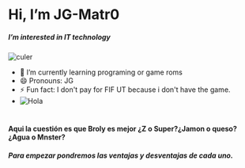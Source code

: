 # Hi, I’m JG-Matr0
##### I’m interested in IT technology
![culer](https://encrypted-tbn0.gstatic.com/images?q=tbn:ANd9GcQK2dbUbsd33EJoOY8HSJV7l831CMLFTdrtNg&s)
- 🌱 I’m currently learning programing or game roms
- 😄 Pronouns: JG
- ⚡ Fun fact: I don't pay for FIF UT because i don't have the game.
- ![Hola](https://blog.desdelinux.net/wp-content/uploads/2017/05/crear-gif-de-im%C3%A1genes.gif)
#
#
#
#### Aqui la cuestión es que Broly es mejor ¿Z o Super?¿Jamon o queso?¿Agua o Mnster?
##### Para empezar pondremos las ventajas y desventajas de cada uno.
##### 
